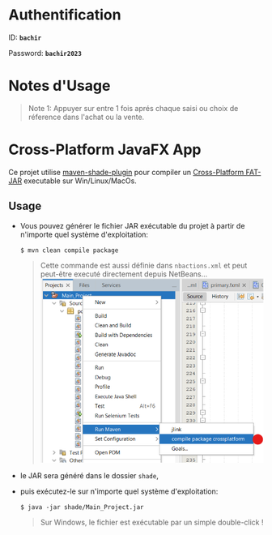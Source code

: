 # Authentification
ID: **`bachir`**

Password: **`bachir2023`**

# Notes d'Usage
> Note 1: Appuyer sur entre 1 fois aprés chaque saisi ou choix de réference dans l'achat ou la vente.

# Cross-Platform JavaFX App
Ce projet utilise [maven-shade-plugin](https://maven.apache.org/plugins/maven-shade-plugin/) pour compiler un [Cross-Platform FAT-JAR](https://openjfx.io/openjfx-docs/#modular) executable sur Win/Linux/MacOs.

## Usage

- Vous pouvez générer le fichier JAR exécutable du projet à partir de n'importe quel système d'exploitation:
    ```
    $ mvn clean compile package
    ```
    > Cette commande est aussi définie dans `nbactions.xml` et peut peut-être executé directement depuis NetBeans... ![commande](img/crossplatform_compile_ide.png)


- le JAR sera généré dans le dossier `shade`,

- puis exécutez-le sur n'importe quel système d'exploitation:
    ```
    $ java -jar shade/Main_Project.jar 
    ```

    > Sur Windows, le fichier est exécutable par un simple double-click !